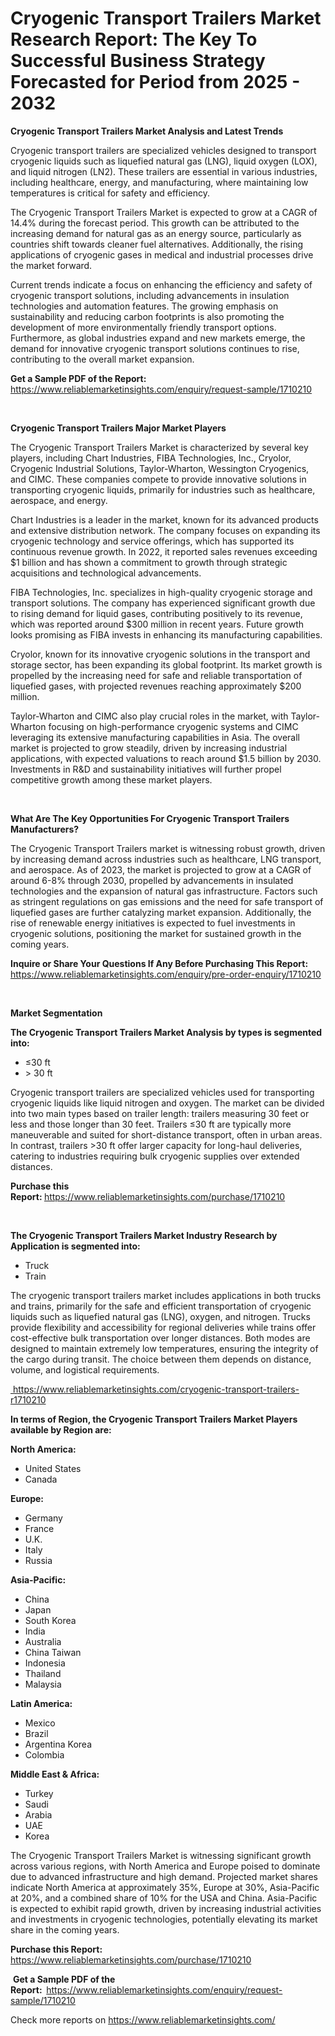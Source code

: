 <p><h1>Cryogenic Transport Trailers Market Research Report: The Key To Successful Business Strategy Forecasted for Period from 2025 - 2032</h1></p><p><strong>Cryogenic Transport Trailers Market Analysis and Latest Trends</strong></p>
<p><p>Cryogenic transport trailers are specialized vehicles designed to transport cryogenic liquids such as liquefied natural gas (LNG), liquid oxygen (LOX), and liquid nitrogen (LN2). These trailers are essential in various industries, including healthcare, energy, and manufacturing, where maintaining low temperatures is critical for safety and efficiency. </p><p>The Cryogenic Transport Trailers Market is expected to grow at a CAGR of 14.4% during the forecast period. This growth can be attributed to the increasing demand for natural gas as an energy source, particularly as countries shift towards cleaner fuel alternatives. Additionally, the rising applications of cryogenic gases in medical and industrial processes drive the market forward. </p><p>Current trends indicate a focus on enhancing the efficiency and safety of cryogenic transport solutions, including advancements in insulation technologies and automation features. The growing emphasis on sustainability and reducing carbon footprints is also promoting the development of more environmentally friendly transport options. Furthermore, as global industries expand and new markets emerge, the demand for innovative cryogenic transport solutions continues to rise, contributing to the overall market expansion.</p></p>
<p><strong>Get a Sample PDF of the Report:&nbsp;</strong> <a href="https://www.reliablemarketinsights.com/enquiry/request-sample/1710210?utm_campaign=3011&utm_medium=2&utm_source=Github&utm_content=ia&utm_term=27032025&utm_id=cryogenic-transport-trailers">https://www.reliablemarketinsights.com/enquiry/request-sample/1710210</a></p>
<p>&nbsp;</p>
<p><strong>Cryogenic Transport Trailers Major Market Players</strong></p>
<p><p>The Cryogenic Transport Trailers Market is characterized by several key players, including Chart Industries, FIBA Technologies, Inc., Cryolor, Cryogenic Industrial Solutions, Taylor-Wharton, Wessington Cryogenics, and CIMC. These companies compete to provide innovative solutions in transporting cryogenic liquids, primarily for industries such as healthcare, aerospace, and energy.</p><p>Chart Industries is a leader in the market, known for its advanced products and extensive distribution network. The company focuses on expanding its cryogenic technology and service offerings, which has supported its continuous revenue growth. In 2022, it reported sales revenues exceeding $1 billion and has shown a commitment to growth through strategic acquisitions and technological advancements.</p><p>FIBA Technologies, Inc. specializes in high-quality cryogenic storage and transport solutions. The company has experienced significant growth due to rising demand for liquid gases, contributing positively to its revenue, which was reported around $300 million in recent years. Future growth looks promising as FIBA invests in enhancing its manufacturing capabilities.</p><p>Cryolor, known for its innovative cryogenic solutions in the transport and storage sector, has been expanding its global footprint. Its market growth is propelled by the increasing need for safe and reliable transportation of liquefied gases, with projected revenues reaching approximately $200 million.</p><p>Taylor-Wharton and CIMC also play crucial roles in the market, with Taylor-Wharton focusing on high-performance cryogenic systems and CIMC leveraging its extensive manufacturing capabilities in Asia. The overall market is projected to grow steadily, driven by increasing industrial applications, with expected valuations to reach around $1.5 billion by 2030. Investments in R&D and sustainability initiatives will further propel competitive growth among these market players.</p></p>
<p>&nbsp;</p>
<p><strong>What Are The Key Opportunities For Cryogenic Transport Trailers Manufacturers?</strong></p>
<p><p>The Cryogenic Transport Trailers market is witnessing robust growth, driven by increasing demand across industries such as healthcare, LNG transport, and aerospace. As of 2023, the market is projected to grow at a CAGR of around 6-8% through 2030, propelled by advancements in insulated technologies and the expansion of natural gas infrastructure. Factors such as stringent regulations on gas emissions and the need for safe transport of liquefied gases are further catalyzing market expansion. Additionally, the rise of renewable energy initiatives is expected to fuel investments in cryogenic solutions, positioning the market for sustained growth in the coming years.</p></p>
<p><strong>Inquire or Share Your Questions If Any Before Purchasing This Report:</strong> <a href="https://www.reliablemarketinsights.com/enquiry/pre-order-enquiry/1710210?utm_campaign=3011&utm_medium=2&utm_source=Github&utm_content=ia&utm_term=27032025&utm_id=cryogenic-transport-trailers">https://www.reliablemarketinsights.com/enquiry/pre-order-enquiry/1710210</a></p>
<p>&nbsp;</p>
<p><strong>Market Segmentation</strong></p>
<p><strong>The Cryogenic Transport Trailers Market Analysis by types is segmented into:</strong></p>
<p><ul><li>≤30 ft</li><li>> 30 ft</li></ul></p>
<p><p>Cryogenic transport trailers are specialized vehicles used for transporting cryogenic liquids like liquid nitrogen and oxygen. The market can be divided into two main types based on trailer length: trailers measuring 30 feet or less and those longer than 30 feet. Trailers ≤30 ft are typically more maneuverable and suited for short-distance transport, often in urban areas. In contrast, trailers >30 ft offer larger capacity for long-haul deliveries, catering to industries requiring bulk cryogenic supplies over extended distances.</p></p>
<p><strong>Purchase this Report:&nbsp;</strong><a href="https://www.reliablemarketinsights.com/purchase/1710210?utm_campaign=3011&utm_medium=2&utm_source=Github&utm_content=ia&utm_term=27032025&utm_id=cryogenic-transport-trailers">https://www.reliablemarketinsights.com/purchase/1710210</a></p>
<p>&nbsp;</p>
<p><strong>The Cryogenic Transport Trailers Market Industry Research by Application is segmented into:</strong></p>
<p><ul><li>Truck</li><li>Train</li></ul></p>
<p><p>The cryogenic transport trailers market includes applications in both trucks and trains, primarily for the safe and efficient transportation of cryogenic liquids such as liquefied natural gas (LNG), oxygen, and nitrogen. Trucks provide flexibility and accessibility for regional deliveries while trains offer cost-effective bulk transportation over longer distances. Both modes are designed to maintain extremely low temperatures, ensuring the integrity of the cargo during transit. The choice between them depends on distance, volume, and logistical requirements.</p></p>
<p><a href="https://www.reliablemarketinsights.com/cryogenic-transport-trailers-r1710210?utm_campaign=3011&utm_medium=2&utm_source=Github&utm_content=ia&utm_term=27032025&utm_id=cryogenic-transport-trailers">&nbsp;https://www.reliablemarketinsights.com/cryogenic-transport-trailers-r1710210</a></p>
<p><strong>In terms of Region, the Cryogenic Transport Trailers Market Players available by Region are:</strong></p>
<p>
    <p> <strong> North America: </strong>
        <ul>
            <li>United States</li>
            <li>Canada</li>
        </ul>
        </p> 
    <p> <strong> Europe: </strong>
        <ul>
            <li>Germany</li>
            <li>France</li>
            <li>U.K.</li>
            <li>Italy</li>
            <li>Russia</li>
        </ul>
        </p> 
    <p> <strong> Asia-Pacific: </strong>
        <ul>
            <li>China</li>
            <li>Japan</li>
            <li>South Korea</li>
            <li>India</li>
            <li>Australia</li>
            <li>China Taiwan</li>
            <li>Indonesia</li>
            <li>Thailand</li>
            <li>Malaysia</li>
        </ul>
        </p> 
    <p> <strong> Latin America: </strong>
        <ul>
            <li>Mexico</li>
            <li>Brazil</li>
            <li>Argentina Korea</li>
            <li>Colombia</li>
        </ul>
        </p> 
    <p> <strong> Middle East & Africa: </strong>
        <ul>
            <li>Turkey</li>
            <li>Saudi</li>
            <li>Arabia</li>
            <li>UAE</li>
            <li>Korea</li>
        </ul>
    </p>
    </p>
<p><p>The Cryogenic Transport Trailers Market is witnessing significant growth across various regions, with North America and Europe poised to dominate due to advanced infrastructure and high demand. Projected market shares indicate North America at approximately 35%, Europe at 30%, Asia-Pacific at 20%, and a combined share of 10% for the USA and China. Asia-Pacific is expected to exhibit rapid growth, driven by increasing industrial activities and investments in cryogenic technologies, potentially elevating its market share in the coming years.</p></p>
<p><strong>Purchase this Report: </strong><a href="https://www.reliablemarketinsights.com/purchase/1710210?utm_campaign=3011&utm_medium=2&utm_source=Github&utm_content=ia&utm_term=27032025&utm_id=cryogenic-transport-trailers">https://www.reliablemarketinsights.com/purchase/1710210</a></p>
<p>&nbsp;<strong>Get a Sample PDF of the Report:&nbsp;&nbsp;</strong><a href="https://www.reliablemarketinsights.com/enquiry/request-sample/1710210?utm_campaign=3011&utm_medium=2&utm_source=Github&utm_content=ia&utm_term=27032025&utm_id=cryogenic-transport-trailers">https://www.reliablemarketinsights.com/enquiry/request-sample/1710210</a></p>
<p><strong></strong></p>
<p>Check more reports on <a href="https://www.reliablemarketinsights.com/?utm_campaign=3011&utm_medium=2&utm_source=Github&utm_content=ia&utm_term=27032025&utm_id=cryogenic-transport-trailers">https://www.reliablemarketinsights.com/</a></p>
